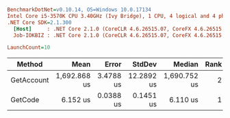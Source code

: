 ``` ini

BenchmarkDotNet=v0.10.14, OS=Windows 10.0.17134
Intel Core i5-3570K CPU 3.40GHz (Ivy Bridge), 1 CPU, 4 logical and 4 physical cores
.NET Core SDK=2.1.300
  [Host]     : .NET Core 2.1.0 (CoreCLR 4.6.26515.07, CoreFX 4.6.26515.06), 64bit RyuJIT
  Job-IOKBIZ : .NET Core 2.1.0 (CoreCLR 4.6.26515.07, CoreFX 4.6.26515.06), 64bit RyuJIT

LaunchCount=10  

```
|     Method |         Mean |     Error |     StdDev |       Median | Rank |    Gen 0 |   Gen 1 | Allocated |
|----------- |-------------:|----------:|-----------:|-------------:|-----:|---------:|--------:|----------:|
| GetAccount | 1,692.868 us | 3.4788 us | 12.2892 us | 1,690.752 us |    2 | 128.9063 | 35.1563 | 399.64 KB |
|    GetCode |     6.152 us | 0.0388 us |  0.1451 us |     6.110 us |    1 |   1.8463 |       - |   5.69 KB |
